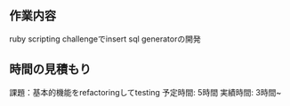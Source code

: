 ## 作業内容
ruby scripting challengeでinsert sql generatorの開発

## 時間の見積もり

課題：基本的機能をrefactoringしてtesting
予定時間: 5時間
実績時間: 3時間~
